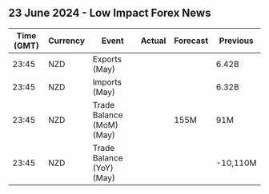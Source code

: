 ## 23 June 2024 - Low Impact Forex News

| Time (GMT) | Currency | Event | Actual | Forecast | Previous |
|------|----------|-------|--------|----------|----------|
| 23:45 | NZD | Exports (May) |  |  | 6.42B |
| 23:45 | NZD | Imports (May) |  |  | 6.32B |
| 23:45 | NZD | Trade Balance (MoM) (May) |  | 155M | 91M |
| 23:45 | NZD | Trade Balance (YoY) (May) |  |  | -10,110M |
